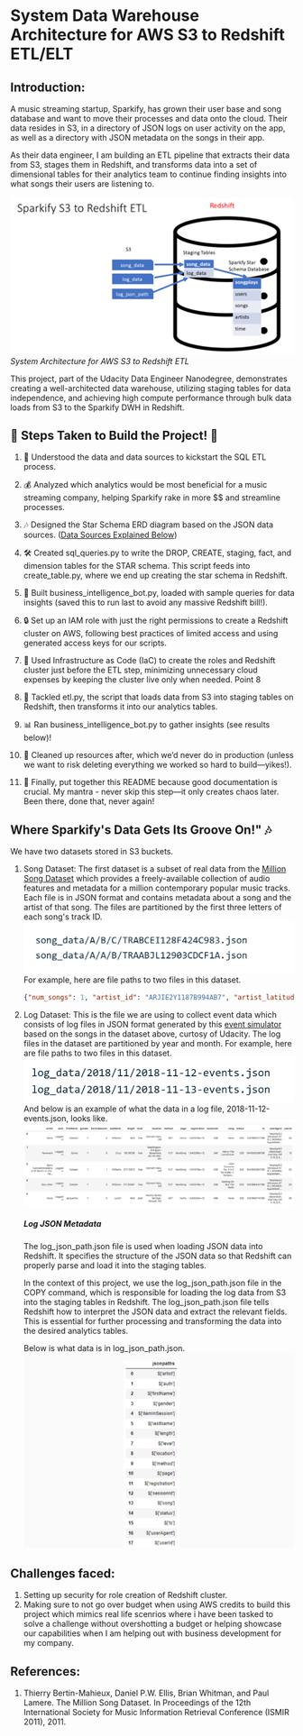 # System Data Warehouse Architecture for AWS S3 to Redshift ETL/ELT

## Introduction:
A music streaming startup, Sparkify, has grown their user base and song database and want to move their processes and data onto the cloud. Their data resides in S3, in a directory of JSON logs on user activity on the app, as well as a directory with JSON metadata on the songs in their app.

As their data engineer, I am building an ETL pipeline that extracts their data from S3, stages them in Redshift, and transforms data into a set of dimensional tables for their analytics team to continue finding insights into what songs their users are listening to.

![System Architecture for AWS S3 to Redshift ETL](images/image.png "System Architecture for AWS S3 to Redshift ETL")
*System Architecture for AWS S3 to Redshift ETL* 

This project, part of the Udacity Data Engineer Nanodegree, demonstrates creating a well-architected data warehouse, utilizing staging tables for data independence, and achieving high compute performance through bulk data loads from S3 to the Sparkify DWH in Redshift.

## 🚧 Steps Taken to Build the Project! 🚧
1. 🎯 Understood the data and data sources to kickstart the SQL ETL process.

2. 💰 Analyzed which analytics would be most beneficial for a music streaming company, helping Sparkify rake in more $$ and streamline processes.

3. 🎶 Designed the Star Schema ERD diagram based on the JSON data sources. ([Data Sources Explained Below](#where-sparkifys-data-gets-its-groove-on-🎶))

4. 🛠️ Created sql_queries.py to write the DROP, CREATE, staging, fact, and dimension tables for the STAR schema. This script feeds into create_table.py, where we end up creating the star schema in Redshift.

5. 🤖 Built business_intelligence_bot.py, loaded with sample queries for data insights (saved this to run last to avoid any massive Redshift bill!).

6. 🔒 Set up an IAM role with just the right permissions to create a Redshift cluster on AWS, following best practices of limited access and using generated access keys for our scripts.

7. 🧱 Used Infrastructure as Code (IaC) to create the roles and Redshift cluster just before the ETL step, minimizing unnecessary cloud expenses by keeping the cluster live only when needed.
Point 8


8. 🚀 Tackled etl.py, the script that loads data from S3 into staging tables on Redshift, then transforms it into our analytics tables.

9. 📊 Ran business_intelligence_bot.py to gather insights (see results below)!

10. 🧹 Cleaned up resources after, which we’d never do in production (unless we want to risk deleting everything we worked so hard to build—yikes!).

11. 📜 Finally, put together this README because good documentation is crucial. My mantra - never skip this step—it only creates chaos later. Been there, done that, never again!

## Where Sparkify's Data Gets Its Groove On!" 🎶

We have two datasets stored in S3 buckets.
1. Song Dataset:
The first dataset is a subset of real data from the [Million Song Dataset](http://millionsongdataset.com/) which provides a freely-available collection of audio features and metadata for a million contemporary popular music tracks.
Each file is in JSON format and contains metadata about a song and the artist of that song. The files are partitioned by the first three letters of each song's track ID.
![Song json file partition](image-1.png)
For example, here are file paths to two files in this dataset.


    ``` json
    {"num_songs": 1, "artist_id": "ARJIE2Y1187B994AB7", "artist_latitude": null, "artist_longitude": null, "artist_location": "", "artist_name": "Line Renaud", "song_id": "SOUPIRU12A6D4FA1E1", "title": "Der Kleine Dompfaff", "duration": 152.92036, "year": 0}
    ```

2. Log Dataset:
This is the file we are using to collect event data which consists of log files in JSON format generated by this [event simulator](https://github.com/Interana/eventsim) based on the songs in the dataset above, curtosy of Udacity.
The log files in the dataset are partitioned by year and month. For example, here are file paths to two files in this dataset.
![Log dataset file paths](image-2.png)
And below is an example of what the data in a log file, 2018-11-12-events.json, looks like.
![Data for 2018-11-12-events.json](image-3.png)


    ##### Log JSON Metadata
    The log_json_path.json file is used when loading JSON data into Redshift. It specifies the structure of the JSON data so that Redshift can properly parse and load it into the staging tables.

    In the context of this project, we use the log_json_path.json file in the COPY command, which is responsible for loading the log data from S3 into the staging tables in Redshift. The log_json_path.json file tells Redshift how to interpret the JSON data and extract the relevant fields. This is essential for further processing and transforming the data into the desired analytics tables.

    Below is what data is in log_json_path.json.
    ![Snippet of log_json_path.json](image-5.png)







## Challenges faced:
1. Setting up security for role creation of Redshift cluster.
2. Making sure to not go over budget when using AWS credits to build this project which mimics real life scenrios where i have been tasked to solve a challenge without overshotting a budget or helping showcase our capabilities when I am helping out with business development for my company.
## References:
1. Thierry Bertin-Mahieux, Daniel P.W. Ellis, Brian Whitman, and Paul Lamere. 
The Million Song Dataset. In Proceedings of the 12th International Society
for Music Information Retrieval Conference (ISMIR 2011), 2011.
